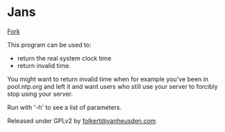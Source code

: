 # Jans
[Fork](https://www.vanheusden.com/time/jans/)

This program can be used to:
- return the real system clock time
- return invalid time.

You might want to return invalid time when for example you've been in
pool.ntp.org and left it and want users who still use your server to
forcibly stop using your server.

Run with '-h' to see a list of parameters.


Released under GPLv2 by folkert@vanheusden.com
